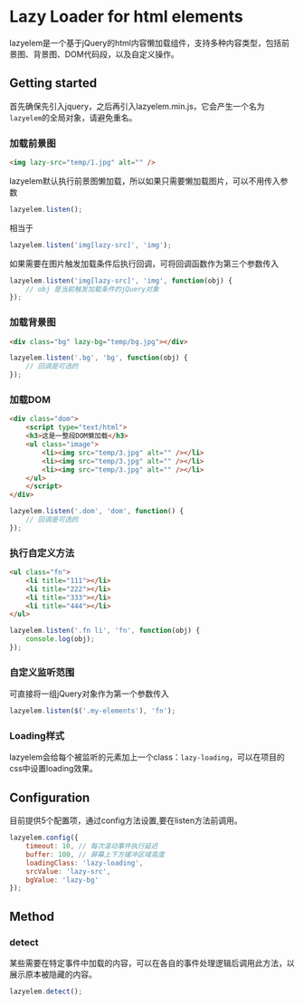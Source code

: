 # Lazy Loader for html elements

lazyelem是一个基于jQuery的html内容懒加载组件，支持多种内容类型，包括前景图、背景图、DOM代码段，以及自定义操作。


## Getting started

首先确保先引入jquery，之后再引入lazyelem.min.js，它会产生一个名为`lazyelem`的全局对象，请避免重名。

### 加载前景图
```html
<img lazy-src="temp/1.jpg" alt="" />
```
lazyelem默认执行前景图懒加载，所以如果只需要懒加载图片，可以不用传入参数
```js
lazyelem.listen();
```
相当于
```js
lazyelem.listen('img[lazy-src]', 'img');
```
如果需要在图片触发加载条件后执行回调，可将回调函数作为第三个参数传入
```js
lazyelem.listen('img[lazy-src]', 'img', function(obj) {
	// obj 是当前触发加载条件的jQuery对象
});
```

### 加载背景图
```html
<div class="bg" lazy-bg="temp/bg.jpg"></div>
```

```js
lazyelem.listen('.bg', 'bg', function(obj) {
	// 回调是可选的
});
```

### 加载DOM
```html
<div class="dom">
    <script type="text/html">
    <h3>这是一整段DOM懒加载</h3>
    <ul class="image">
        <li><img src="temp/3.jpg" alt="" /></li>
        <li><img src="temp/3.jpg" alt="" /></li>
        <li><img src="temp/3.jpg" alt="" /></li>
    </ul>
    </script>
</div>
```

```js
lazyelem.listen('.dom', 'dom', function() {
	// 回调是可选的
});
```

### 执行自定义方法
```html
<ul class="fn">
    <li title="111"></li>
    <li title="222"></li>
    <li title="333"></li>
    <li title="444"></li>
</ul>
```

```js
lazyelem.listen('.fn li', 'fn', function(obj) {
	console.log(obj);
});
```

### 自定义监听范围
可直接将一组jQuery对象作为第一个参数传入
```js
lazyelem.listen($('.my-elements'), 'fn');
```

### Loading样式
lazyelem会给每个被监听的元素加上一个class：`lazy-loading`，可以在项目的css中设置loading效果。


## Configuration
目前提供5个配置项，通过config方法设置,要在listen方法前调用。
```js
lazyelem.config({
    timeout: 10, // 每次滚动事件执行延迟
    buffer: 100, // 屏幕上下方缓冲区域高度
    loadingClass: 'lazy-loading',
    srcValue: 'lazy-src',
    bgValue: 'lazy-bg'
});
```

## Method

### detect

某些需要在特定事件中加载的内容，可以在各自的事件处理逻辑后调用此方法，以展示原本被隐藏的内容。
```js
lazyelem.detect();
```